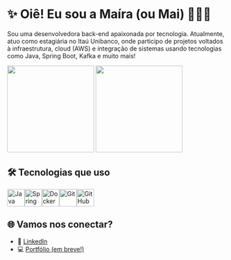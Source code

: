 # ✨ Oiê! Eu sou a Maíra (ou Mai) 👩🏾‍💻

Sou uma desenvolvedora back-end apaixonada por tecnologia. Atualmente, atuo como estagiária no Itaú Unibanco, onde participo de projetos voltados à infraestrutura, cloud (AWS) e integração de sistemas usando tecnologias como Java, Spring Boot, Kafka e muito mais!
    
<div>
    <img height=200 src="https://github-readme-stats.vercel.app/api?username=devllouise&theme=synthwave"/>
    <img height=200 src="https://github-readme-stats.vercel.app/api/top-langs?username=devllouise&layout=compact&langs_count=8&theme=synthwave"/>
</div>

## 🛠️ Tecnologias que uso

<div style="display: flex; flex-wrap: wrap;">
  <img src="https://cdn.jsdelivr.net/gh/devicons/devicon/icons/java/java-original.svg" width="40px" alt="Java"/>
  <img src="https://cdn.jsdelivr.net/gh/devicons/devicon/icons/spring/spring-original.svg" width="40px" alt="Spring"/>
  <img src="https://cdn.jsdelivr.net/gh/devicons/devicon/icons/docker/docker-original.svg" width="40px" alt="Docker"/>
  <img src="https://cdn.jsdelivr.net/gh/devicons/devicon/icons/git/git-original.svg" width="40px" alt="Git"/>
  <img src="https://cdn.jsdelivr.net/gh/devicons/devicon/icons/github/github-original.svg" width="40px" alt="GitHub"/>
</div>


## 🌐 Vamos nos conectar?

- 💼 [LinkedIn](https://www.linkedin.com/in/maira-silverio/)
- 💻 [Portfólio (em breve!)]()
